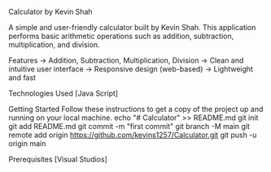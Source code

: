 Calculator by Kevin Shah

A simple and user-friendly calculator built by Kevin Shah. This application performs basic arithmetic operations such as addition, subtraction, multiplication, and division.

Features
-> Addition, Subtraction, Multiplication, Division 
-> Clean and intuitive user interface
-> Responsive design (web-based)
-> Lightweight and fast

Technologies Used
[Java Script]

Getting Started
Follow these instructions to get a copy of the project up and running on your local machine.
echo "# Calculator" >> README.md
git init
git add README.md
git commit -m "first commit"
git branch -M main
git remote add origin https://github.com/kevins1257/Calculator.git
git push -u origin main

Prerequisites
[Visual Studios]


